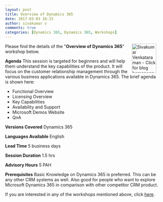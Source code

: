 ```yaml
---
layout: post
title: Overview of Dynamics 365
date: 2017-03-03 16:15
author: sivakumar v
comments: true
categories: [Dynamics 365, Dynamics 365, Workshops]
---
```

<a title="Sivakumar Venkataraman - Click for blog homepage"><img width="80" height="95" align="right" alt="Sivakumar Venkataraman - Click for blog homepage" src="https://veeyeskay.github.io/assets/0871.sivav.jpg" border="0" hspace="10" /></a>Please find the details of the "<strong>Overview of Dynamics 365</strong>" workshop below.

<strong>Agenda</strong>
This session is targeted for beginners and will help them understand the key capabilities of the product. It will focus on the customer relationship management through the various business applications available in Dynamics 365. The brief agenda is shown here:
<ul>
 	<li>Functional Overview</li>
 	<li>Licensing Overview</li>
 	<li>Key Capabilities</li>
 	<li>Availability and Support</li>
 	<li>Microsoft Demos Website</li>
 	<li>QnA</li>
</ul>
<strong>Versions Covered</strong>
Dynamics 365

<strong>Languages Available</strong>
English

<strong>Lead Time</strong>
5 business days

<strong>Session Duration</strong>
1.5 hrs

<strong>Advisory Hours</strong>
5 PAH

<strong>Prerequisites</strong>
Basic Knowledge on Dynamics 365 is preferred. This can be any other CRM systems as well. Also good for people who want to explore Microsoft Dynamics 365 in comparison with other competitor CRM product.

If you are interested in any of the workshops mentioned above, click <a target="_blank" href="mailto:blog_ptsdynamics@microsoft.com?Subject=Dynamics%20365%20Workshops%20-%20Registration&amp;Body=PLEASE%20FILL%20IN%20THE%20FOLLOWING%20DETAILS%0A%0AName%3A%0ACompany%20Name%3A%0APartner%20ID%3A%0AContact%20number%3A%0AEmail%20ID%3A%0AProducts%20interested%20in%3A%0ASessions%20interested%20in%3A" rel="noopener noreferrer">here</a>.
